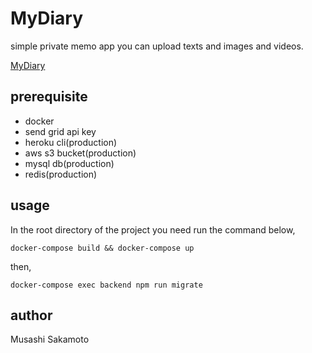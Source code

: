 # MyDiary
simple private memo app you can upload texts and images and videos.

[MyDiary](https://frontend.1292602b.now.sh)

## prerequisite
 - docker
 - send grid api key
 - heroku cli(production)
 - aws s3 bucket(production)
 - mysql db(production)
 - redis(production)
 
## usage
In the root directory of the project you need run the command below,
```
docker-compose build && docker-compose up
```
then,
```
docker-compose exec backend npm run migrate
```
    
## author
Musashi Sakamoto
